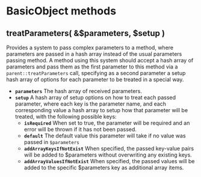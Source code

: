 # BasicObject methods

## treatParameters\( &$parameters, $setup \)

Provides a system to pass complex parameters to a method, where parameters are passed in a hash array instead of the usual parameters passing method. A method using this system should accept a hash array of parameters and pass them as the first parameter to this method via a `parent::treatParameters` call, specifying as a second parameter a setup hash array of options for each parameter to be treated in a special way.

* **`parameters`** The hash array of received parameters.
* **`setup`** A hash array of setup options on how to treat each passed parameter, where each key is the parameter name, and each corresponding value a hash array to setup how that parameter will be treated, with the following possible keys:
  * **`isRequired`** When set to true, the parameter will be required and an error will be thrown if it has not been passed.
  * **`default`** The default value this parameter will take if no value was passed in `$parameters`
  * **`addArrayKeysIfNotExist`** When specified, the passed key-value pairs will be added to $parameters without overwriting any existing keys.
  * **`addArrayValuesIfNotExist`** When specified, the passed values will be added to the specific $parameters key as additional array items.



